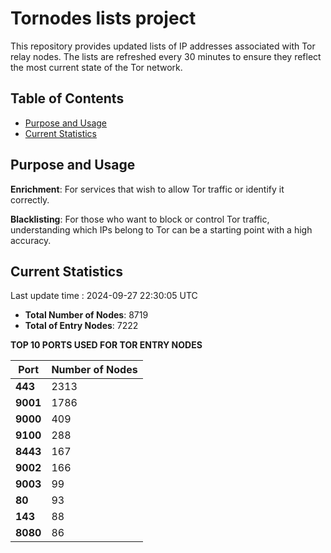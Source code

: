 # Tornodes lists project

This repository provides updated lists of IP addresses associated with Tor relay nodes. The lists are refreshed every 30 minutes to ensure they reflect the most current state of the Tor network.

## Table of Contents

- [Purpose and Usage](#purpose-and-usage)
- [Current Statistics](#current-statistics)


## Purpose and Usage

**Enrichment**: For services that wish to allow Tor traffic or identify it correctly.

**Blacklisting**: For those who want to block or control Tor traffic, understanding which IPs belong to Tor can be a starting point with a high accuracy.

## Current Statistics

Last update time : 2024-09-27 22:30:05 UTC

- **Total Number of Nodes**: 8719
- **Total of Entry Nodes**: 7222

**TOP 10 PORTS USED FOR TOR ENTRY NODES**

| **Port** | **Number of Nodes** |
|------|-----------------|
| **443**   | 2313  |
| **9001**   | 1786  |
| **9000**   | 409  |
| **9100**   | 288  |
| **8443**   | 167  |
| **9002**   | 166  |
| **9003**   | 99  |
| **80**   | 93  |
| **143**   | 88  |
| **8080**   | 86  |

